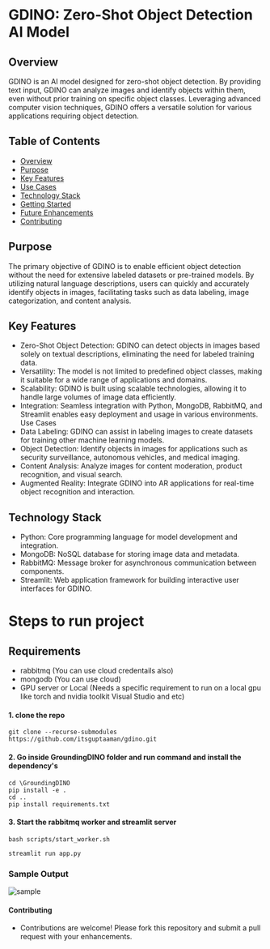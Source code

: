 # GDINO: Zero-Shot Object Detection AI Model

## Overview

GDINO is an AI model designed for zero-shot object detection. By providing text input, GDINO can analyze images and identify objects within them, even without prior training on specific object classes. Leveraging advanced computer vision techniques, GDINO offers a versatile solution for various applications requiring object detection.

## Table of Contents
- [Overview](#overview)
- [Purpose](#purpose)
- [Key Features](#key-features)
- [Use Cases](#use-cases)
- [Technology Stack](#technology-stack)
- [Getting Started](#getting-started)
- [Future Enhancements](#future-enhancements)
- [Contributing](#contributing)


## Purpose
The primary objective of GDINO is to enable efficient object detection without the need for extensive labeled datasets or pre-trained models. By utilizing natural language descriptions, users can quickly and accurately identify objects in images, facilitating tasks such as data labeling, image categorization, and content analysis.

## Key Features
- Zero-Shot Object Detection: GDINO can detect objects in images based solely on textual descriptions, eliminating the need for labeled training data.
- Versatility: The model is not limited to predefined object classes, making it suitable for a wide range of applications and domains.
- Scalability: GDINO is built using scalable technologies, allowing it to handle large volumes of image data efficiently.
- Integration: Seamless integration with Python, MongoDB, RabbitMQ, and Streamlit enables easy deployment and usage in various environments.
Use Cases
- Data Labeling: GDINO can assist in labeling images to create datasets for training other machine learning models.
- Object Detection: Identify objects in images for applications such as security surveillance, autonomous vehicles, and medical imaging.
- Content Analysis: Analyze images for content moderation, product recognition, and visual search.
- Augmented Reality: Integrate GDINO into AR applications for real-time object recognition and interaction.


## Technology Stack
- Python: Core programming language for model development and integration.
- MongoDB: NoSQL database for storing image data and metadata.
- RabbitMQ: Message broker for asynchronous communication between components.
- Streamlit: Web application framework for building interactive user interfaces for GDINO.


# Steps to run project

## Requirements
- rabbitmq (You can use cloud credentails also)
- mongodb (You can use cloud)
- GPU server or Local (Needs a specific requirement to run on a local gpu like torch and nvidia toolkit Visual Studio and etc)

#### 1. clone the repo
```
git clone --recurse-submodules https://github.com/itsguptaaman/gdino.git

```


#### 2. Go inside GroundingDINO folder and run command and install the dependency's
```
cd \GroundingDINO
pip install -e .
cd ..
pip install requirements.txt
```
#### 3. Start the rabbitmq worker and streamlit server
```
bash scripts/start_worker.sh 
```
```
streamlit run app.py
```

### Sample Output
![sample](https://github.com/itsguptaaman/gdino/assets/88229259/20a4460f-a0cd-4d64-8b64-dc8614a8596e)



#### Contributing
- Contributions are welcome! Please fork this repository and submit a pull request with your enhancements.

